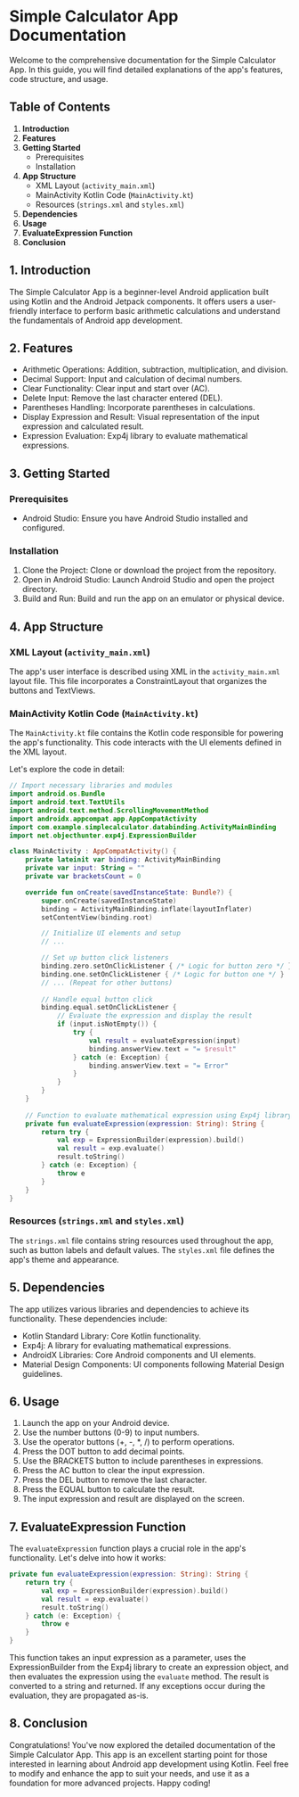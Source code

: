 # Simple Calculator App Documentation

Welcome to the comprehensive documentation for the Simple Calculator App. In this guide, you will find detailed explanations of the app's features, code structure, and usage.

## Table of Contents
1. **Introduction**
2. **Features**
3. **Getting Started**
   - Prerequisites
   - Installation
4. **App Structure**
   - XML Layout (`activity_main.xml`)
   - MainActivity Kotlin Code (`MainActivity.kt`)
   - Resources (`strings.xml` and `styles.xml`)
5. **Dependencies**
6. **Usage**
7. **EvaluateExpression Function**
8. **Conclusion**

## 1. Introduction
The Simple Calculator App is a beginner-level Android application built using Kotlin and the Android Jetpack components. It offers users a user-friendly interface to perform basic arithmetic calculations and understand the fundamentals of Android app development.

## 2. Features
- Arithmetic Operations: Addition, subtraction, multiplication, and division.
- Decimal Support: Input and calculation of decimal numbers.
- Clear Functionality: Clear input and start over (AC).
- Delete Input: Remove the last character entered (DEL).
- Parentheses Handling: Incorporate parentheses in calculations.
- Display Expression and Result: Visual representation of the input expression and calculated result.
- Expression Evaluation: Exp4j library to evaluate mathematical expressions.

## 3. Getting Started

### Prerequisites
- Android Studio: Ensure you have Android Studio installed and configured.

### Installation
1. Clone the Project: Clone or download the project from the repository.
2. Open in Android Studio: Launch Android Studio and open the project directory.
3. Build and Run: Build and run the app on an emulator or physical device.

## 4. App Structure

### XML Layout (`activity_main.xml`)
The app's user interface is described using XML in the `activity_main.xml` layout file. This file incorporates a ConstraintLayout that organizes the buttons and TextViews.

### MainActivity Kotlin Code (`MainActivity.kt`)
The `MainActivity.kt` file contains the Kotlin code responsible for powering the app's functionality. This code interacts with the UI elements defined in the XML layout.

Let's explore the code in detail:
```kotlin
// Import necessary libraries and modules
import android.os.Bundle
import android.text.TextUtils
import android.text.method.ScrollingMovementMethod
import androidx.appcompat.app.AppCompatActivity
import com.example.simplecalculator.databinding.ActivityMainBinding
import net.objecthunter.exp4j.ExpressionBuilder
```

```kotlin
class MainActivity : AppCompatActivity() {
    private lateinit var binding: ActivityMainBinding
    private var input: String = ""
    private var bracketsCount = 0

    override fun onCreate(savedInstanceState: Bundle?) {
        super.onCreate(savedInstanceState)
        binding = ActivityMainBinding.inflate(layoutInflater)
        setContentView(binding.root)

        // Initialize UI elements and setup
        // ...

        // Set up button click listeners
        binding.zero.setOnClickListener { /* Logic for button zero */ }
        binding.one.setOnClickListener { /* Logic for button one */ }
        // ... (Repeat for other buttons)
        
        // Handle equal button click
        binding.equal.setOnClickListener {
            // Evaluate the expression and display the result
            if (input.isNotEmpty()) {
                try {
                    val result = evaluateExpression(input)
                    binding.answerView.text = "= $result"
                } catch (e: Exception) {
                    binding.answerView.text = "= Error"
                }
            }
        }
    }
    
    // Function to evaluate mathematical expression using Exp4j library
    private fun evaluateExpression(expression: String): String {
        return try {
            val exp = ExpressionBuilder(expression).build()
            val result = exp.evaluate()
            result.toString()
        } catch (e: Exception) {
            throw e
        }
    }
}
```

### Resources (`strings.xml` and `styles.xml`)
The `strings.xml` file contains string resources used throughout the app, such as button labels and default values. The `styles.xml` file defines the app's theme and appearance.

## 5. Dependencies
The app utilizes various libraries and dependencies to achieve its functionality. These dependencies include:
- Kotlin Standard Library: Core Kotlin functionality.
- Exp4j: A library for evaluating mathematical expressions.
- AndroidX Libraries: Core Android components and UI elements.
- Material Design Components: UI components following Material Design guidelines.

## 6. Usage
1. Launch the app on your Android device.
2. Use the number buttons (0-9) to input numbers.
3. Use the operator buttons (+, -, *, /) to perform operations.
4. Press the DOT button to add decimal points.
5. Use the BRACKETS button to include parentheses in expressions.
6. Press the AC button to clear the input expression.
7. Press the DEL button to remove the last character.
8. Press the EQUAL button to calculate the result.
9. The input expression and result are displayed on the screen.

## 7. EvaluateExpression Function
The `evaluateExpression` function plays a crucial role in the app's functionality. Let's delve into how it works:

```kotlin
private fun evaluateExpression(expression: String): String {
    return try {
        val exp = ExpressionBuilder(expression).build()
        val result = exp.evaluate()
        result.toString()
    } catch (e: Exception) {
        throw e
    }
}
```

This function takes an input expression as a parameter, uses the ExpressionBuilder from the Exp4j library to create an expression object, and then evaluates the expression using the `evaluate` method. The result is converted to a string and returned. If any exceptions occur during the evaluation, they are propagated as-is.

## 8. Conclusion
Congratulations! You've now explored the detailed documentation of the Simple Calculator App. This app is an excellent starting point for those interested in learning about Android app development using Kotlin. Feel free to modify and enhance the app to suit your needs, and use it as a foundation for more advanced projects. Happy coding!
